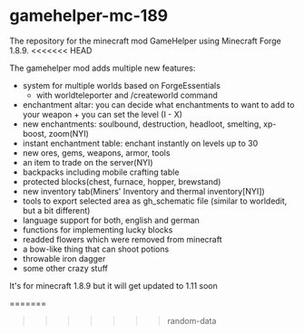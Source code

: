 # gamehelper-mc-189
The repository for the minecraft mod GameHelper using Minecraft Forge 1.8.9.
<<<<<<< HEAD

The gamehelper mod adds multiple new features:

- system for multiple worlds based on ForgeEssentials
  + with worldteleporter and /createworld command
- enchantment altar: you can decide what enchantments to want to add to your weapon + you can set the level (I - X)
- new enchantments: soulbound, destruction, headloot, smelting, xp-boost, zoom(NYI)
- instant enchantment table: enchant instantly on levels up to 30
- new ores, gems, weapons, armor, tools
- an item to trade on the server(NYI)
- backpacks including mobile crafting table
- protected blocks(chest, furnace, hopper, brewstand)
- new inventory tab(Miners' Inventory and thermal inventory[NYI])
- tools to export selected area as gh_schematic file (similar to worldedit, but a bit different)
- language support for both, english and german
- functions for implementing lucky blocks
- readded flowers which were removed from minecraft
- a bow-like thing that can shoot potions
- throwable iron dagger
- some other crazy stuff

It's for minecraft 1.8.9 but it will get updated to 1.11 soon

=======
>>>>>>> random-data
